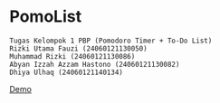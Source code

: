 # PomoList
    Tugas Kelompok 1 PBP (Pomodoro Timer + To-Do List)
    Rizki Utama Fauzi (24060121130050)
    Muhammad Rizki (24060121130086)
    Abyan Izzah Azzam Hastono (24060121130082)
    Dhiya Ulhaq (24060121140134)

[Demo](https://rizukiuf.github.io/PomoList/)

